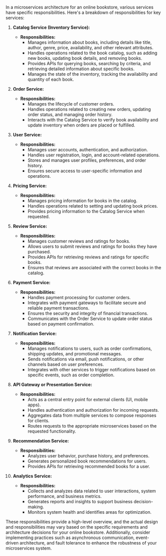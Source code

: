 In a microservices architecture for an online bookstore, various services have specific responsibilities. Here's a breakdown of responsibilities for key services:

1. **Catalog Service (Inventory Service):**
   - **Responsibilities:**
     - Manages information about books, including details like title, author, genre, price, availability, and other relevant attributes.
     - Handles operations related to the book catalog, such as adding new books, updating book details, and removing books.
     - Provides APIs for querying books, searching by criteria, and retrieving detailed information about specific books.
     - Manages the state of the inventory, tracking the availability and quantity of each book.

2. **Order Service:**
   - **Responsibilities:**
     - Manages the lifecycle of customer orders.
     - Handles operations related to creating new orders, updating order status, and managing order history.
     - Interacts with the Catalog Service to verify book availability and update inventory when orders are placed or fulfilled.

3. **User Service:**
   - **Responsibilities:**
     - Manages user accounts, authentication, and authorization.
     - Handles user registration, login, and account-related operations.
     - Stores and manages user profiles, preferences, and order history.
     - Ensures secure access to user-specific information and operations.

4. **Pricing Service:**
   - **Responsibilities:**
     - Manages pricing information for books in the catalog.
     - Handles operations related to setting and updating book prices.
     - Provides pricing information to the Catalog Service when requested.

5. **Review Service:**
   - **Responsibilities:**
     - Manages customer reviews and ratings for books.
     - Allows users to submit reviews and ratings for books they have purchased.
     - Provides APIs for retrieving reviews and ratings for specific books.
     - Ensures that reviews are associated with the correct books in the catalog.

6. **Payment Service:**
   - **Responsibilities:**
     - Handles payment processing for customer orders.
     - Integrates with payment gateways to facilitate secure and reliable payment transactions.
     - Ensures the security and integrity of financial transactions.
     - Communicates with the Order Service to update order status based on payment confirmation.

7. **Notification Service:**
   - **Responsibilities:**
     - Manages notifications to users, such as order confirmations, shipping updates, and promotional messages.
     - Sends notifications via email, push notifications, or other channels based on user preferences.
     - Integrates with other services to trigger notifications based on specific events, such as order completion.

8. **API Gateway or Presentation Service:**
   - **Responsibilities:**
     - Acts as a central entry point for external clients (UI, mobile apps).
     - Handles authentication and authorization for incoming requests.
     - Aggregates data from multiple services to compose responses for clients.
     - Routes requests to the appropriate microservices based on the requested functionality.

9. **Recommendation Service:**
   - **Responsibilities:**
     - Analyzes user behavior, purchase history, and preferences.
     - Generates personalized book recommendations for users.
     - Provides APIs for retrieving recommended books for a user.

10. **Analytics Service:**
    - **Responsibilities:**
      - Collects and analyzes data related to user interactions, system performance, and business metrics.
      - Generates reports and insights to support business decision-making.
      - Monitors system health and identifies areas for optimization.

These responsibilities provide a high-level overview, and the actual design and responsibilities may vary based on the specific requirements and architecture decisions for your online bookstore. Additionally, consider implementing practices such as asynchronous communication, event-driven architecture, and fault tolerance to enhance the robustness of your microservices system.